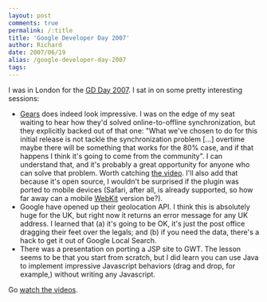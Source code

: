 ```yaml
---
layout: post
comments: true
permalink: /:title
title: 'Google Developer Day 2007'
author: Richard
date: 2007/06/19
alias: /google-developer-day-2007
tags:
---
```


I was in London for the [GD Day 2007][]. I sat in on some pretty
interesting sessions:

-   [Gears][] does indeed look impressive. I was on the edge of my seat
waiting to hear how they'd solved online-to-offline synchronization,
but they explicitly backed out of that one: "What we've chosen to do
for this initial release is not tackle the synchronization problem
[...] overtime maybe there will be something that works for the 80%
case, and if that happens I think it's going to come from the
community". I can understand that, and it's probably a great
opportunity for anyone who can solve that problem. Worth catching
[the video][]. I'll also add that because it's open source, I
wouldn't be surprised if the plugin was ported to mobile devices
(Safari, after all, is already supported, so how far away can a
mobile [WebKit][] version be?).
-   Google have opened up their geolocation API. I think this is
absolutely huge for the UK, but right now it returns an error
message for any UK address. I learned that (a) it's going to be OK,
it's just the post office dragging their feet over the legals; and
(b) if you need the data, there's a hack to get it out of Google
Local Search.
-   There was a presentation on porting a JSP site to GWT. The lesson
seems to be that you start from scratch, but I did learn you can use
Java to implement impressive Javascript behaviors (drag and drop,
for example,) without writing any Javascript.


Go [watch the videos][].


  [GD Day 2007]: http://code.google.com/events/developerday/uk-home.html
  [Gears]: http://code.google.com/apis/gears/
  [the video]: http://youtube.com/watch?v=HsODVUvgvdk
  [WebKit]: http://webkit.org/
  [watch the videos]: http://youtube.com/googledeveloperday
